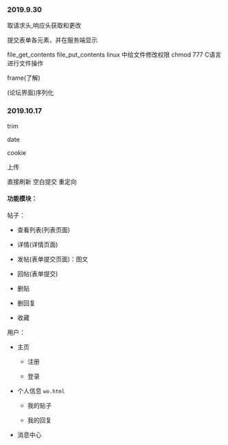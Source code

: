 ### 2019.9.30

取请求头,响应头获取和更改

提交表单各元素，并在服务端显示

file_get_contents
file_put_contents
linux 中给文件修改权限 chmod 777
C语言进行文件操作

frame(了解)

(论坛界面)序列化


### 2019.10.17

trim

date

cookie

上传

直接刷新 空白提交 重定向

#### 功能模块：

帖子：

- 查看列表(列表页面)

- 详情(详情页面)

- 发帖(表单提交页面)：图文

- 回帖(表单提交)

- 删贴

- 删回复

- 收藏

用户：

- 主页

  - 注册

  - 登录

- 个人信息 `wo.html`

  - 我的贴子

  - 我的回复

- 消息中心

